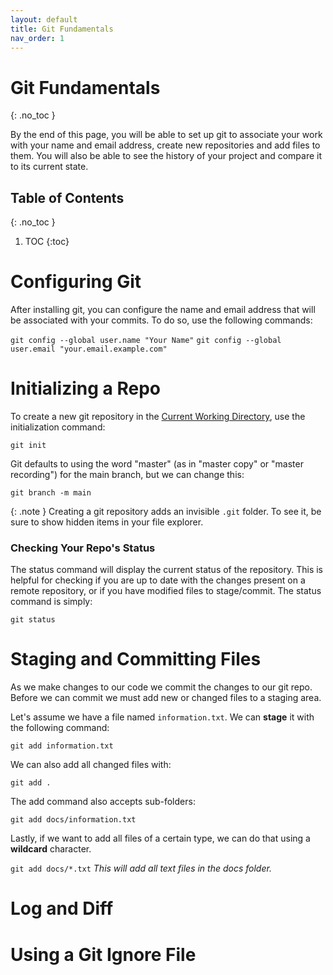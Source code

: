 ```yaml
---
layout: default
title: Git Fundamentals
nav_order: 1
---
```


<!-- prettier-ignore-start -->
# Git Fundamentals
{: .no_toc }

By the end of this page, you will be able to set up git to associate your work with your name and email address, create new repositories and add files to them. You will also be able to see the history of your project and compare it to its current state.

## Table of Contents
{: .no_toc }

1. TOC
{:toc}

# Configuring Git

After installing git, you can configure the name and email address that will be associated with your commits.
To do so, use the following commands:

`git config --global user.name "Your Name"`
`git config --global user.email "your.email.example.com"`

# Initializing a Repo

To create a new git repository in the [Current Working Directory], use the initialization command:

`git init`

Git defaults to using the word "master" (as in "master copy" or "master recording") for
the main branch, but we can change this:

`git branch -m main`

{: .note }
Creating a git repository adds an invisible `.git` folder. To see it, be sure to show hidden items in your file explorer.

### Checking Your Repo's Status

The status command will display the current status of the repository. This is helpful for checking if you are up to date with the changes present on a remote repository, or if you have modified files to stage/commit. The status command is simply:

`git status`

# Staging and Committing Files

As we make changes to our code we commit the changes to our git repo.
Before we can commit we must add new or changed files to a staging area.

Let's assume we have a file named `information.txt`.
We can **stage** it with the following command:

`git add information.txt`

We can also add all changed files with:

`git add .`

The add command also accepts sub-folders:

`git add docs/information.txt`

Lastly, if we want to add all files of a certain type, we can do that using a **wildcard** character.

`git add docs/*.txt`
*This will add all text files in the docs folder.*

# Log and Diff

# Using a Git Ignore File

<!-- prettier-ignore-end -->

[Current Working Directory]: https://hpc.nmsu.edu/onboarding/linux/commands/cd/#:~:text=The%20current%20working%20directory%20is,stands%20for%20Print%20Working%20Directory.&text=The%20name%20of%20the%20current,directory%20in%20the%20absolute%20path.